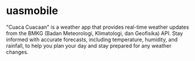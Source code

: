 # uasmobile
"Cuaca Cuacaan" is a weather app that provides real-time weather updates from the BMKG (Badan Meteorologi, Klimatologi, dan Geofisika) API. Stay informed with accurate forecasts, including temperature, humidity, and rainfall, to help you plan your day and stay prepared for any weather changes.
